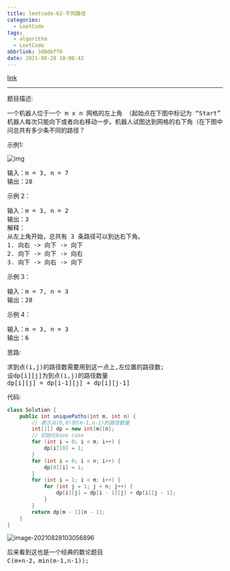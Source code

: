 ```yaml
---
title: leetcode-62-不同路径
categories:
  - LeetCode
tags:
  - algorithm
  - LeetCode
abbrlink: 3d0dbff0
date: 2021-08-28 10:08:43
---
```


[link](https://leetcode-cn.com/problems/unique-paths/)

<hr/>

题目描述:

<pre>
一个机器人位于一个 m x n 网格的左上角 （起始点在下图中标记为 “Start” ）。
机器人每次只能向下或者向右移动一步。机器人试图达到网格的右下角（在下图中标记为 “Finish” ）。
问总共有多少条不同的路径？
</pre>

示例1:

![img](https://gitee.com/cao_ziqiang/img/raw/master/20210828102659.png)

<pre>
输入：m = 3, n = 7
输出：28
</pre>

示例 2：

<pre>
输入：m = 3, n = 2
输出：3
解释：
从左上角开始，总共有 3 条路径可以到达右下角。
1. 向右 -> 向下 -> 向下
2. 向下 -> 向下 -> 向右
3. 向下 -> 向右 -> 向下 
</pre>

示例 3：

<pre>
输入：m = 7, n = 3
输出：28 
</pre>

示例 4：

<pre>
输入：m = 3, n = 3
输出：6
</pre>

思路:

<pre>
求到点(i,j)的路径数需要用到这一点上,左位置的路径数;
设dp[i][j]为到点(i,j)的路径数量
dp[i][j] = dp[i-1][j] + dp[i][j-1]
</pre>

代码:

```java
class Solution {
    public int uniquePaths(int m, int n) {
        // 表示从(0,0)到(m-1,n-1)的路径数量
        int[][] dp = new int[m][n];
        // 初始化base case
        for (int i = 0; i < m; i++) {
            dp[i][0] = 1;
        }
        for (int i = 0; i < n; i++) {
            dp[0][i] = 1;
        }
        for (int i = 1; i < m; i++) {
            for (int j = 1; j < n; j++) {
                dp[i][j] = dp[i - 1][j] + dp[i][j - 1];
            }
        }
        return dp[m - 1][n - 1];
    }
}
```

![image-20210828103056896](https://gitee.com/cao_ziqiang/img/raw/master/20210828103057.png)

<pre>
后来看到这也是一个经典的数论题目
C(m+n-2，min(m-1,n-1));
</pre>

